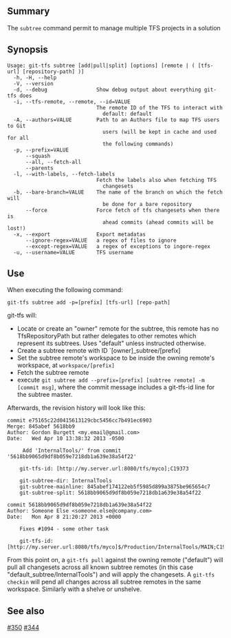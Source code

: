 ## Summary

The `subtree` command permit to manage multiple TFS projects in a solution

## Synopsis

	Usage: git-tfs subtree [add|pull|split] [options] [remote | ( [tfs-url] [repository-path] )]
	  -h, -H, --help
	  -V, --version
	  -d, --debug                Show debug output about everything git-tfs does
	  -i, --tfs-remote, --remote, --id=VALUE
								 The remote ID of the TFS to interact with
								   default: default
	  -A, --authors=VALUE        Path to an Authors file to map TFS users to Git
								   users (will be kept in cache and used for all
								   the following commands)
	  -p, --prefix=VALUE
		  --squash
		  --all, --fetch-all
		  --parents
	  -l, --with-labels, --fetch-labels
								 Fetch the labels also when fetching TFS
								   changesets
	  -b, --bare-branch=VALUE    The name of the branch on which the fetch will
								   be done for a bare repository
		  --force                Force fetch of tfs changesets when there is
								   ahead commits (ahead commits will be lost!)
	  -x, --export               Export metadatas
		  --ignore-regex=VALUE   a regex of files to ignore
		  --except-regex=VALUE   a regex of exceptions to ingore-regex
	  -u, --username=VALUE       TFS username


## Use

When executing the following command:
```
git-tfs subtree add -p=[prefix] [tfs-url] [repo-path]
```
git-tfs will:
* Locate or create an "owner" remote for the subtree, this remote has no TfsRepositoryPath but rather delegates to other remotes which represent its subtrees.  Uses "default" unless instructed otherwise.
* Create a subtree remote with ID `[owner]_subtree/[prefix]
* Set the subtree remote's workspace to be inside the owning remote's workspace, at `workspace/[prefix]`
* Fetch the subtree remote
* execute `git subtree add --prefix=[prefix] [subtree remote] -m [commit msg]`, where the commit message includes a git-tfs-id line for the subtree master.

Afterwards, the revision history will look like this:
```
commit e75165c22d0415613129cbc5456cc7b491ec6903
Merge: 845abef 5618bb9
Author: Gordon Burgett <my.email@gmail.com>
Date:   Wed Apr 10 13:38:32 2013 -0500

     Add 'InternalTools/' from commit '5618bb9065d9df8b059e7218db1a639e38a54f22'
    
    git-tfs-id: [http://my.server.url:8080/tfs/myco];C19373
    
    git-subtree-dir: InternalTools
    git-subtree-mainline: 845abef174122eb5f5985d899a3875be965654c7
    git-subtree-split: 5618bb9065d9df8b059e7218db1a639e38a54f22

commit 5618bb9065d9df8b059e7218db1a639e38a54f22
Author: Someone Else <someone.else@company.com>
Date:   Mon Apr 8 21:20:27 2013 +0000

    Fixes #1094 - some other task
    
    git-tfs-id: [http://my.server.url:8080/tfs/myco]$/Production/InternalTools/MAIN;C19370

```

From this point on, a `git-tfs pull` against the owning remote ("default") will pull all changesets across all known subtree remotes (in this case "default_subtree/InternalTools") and will apply the changesets.
A `git-tfs checkin` will pend all changes across all subtree remotes in the same workspace.
Similarly with a shelve or unshelve.


## See also

[#350](https://github.com/git-tfs/git-tfs/issues/350)
[#344](https://github.com/git-tfs/git-tfs/issues/344)

